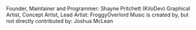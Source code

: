 Founder, Maintainer and Programmer: Shayne Pritchett (KiloDev)
Graphical Artist, Concept Artist, Lead Artist: FroggyOverlord
Music is created by, but not directly contributed by: Joshua McLean
